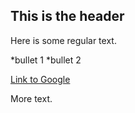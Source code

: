 ## This is the header

Here is some regular text.
  
   *bullet 1
   *bullet 2

[Link to Google](http://www.google.com)

More text.